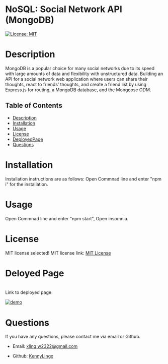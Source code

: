 # NoSQL: Social Network API (MongoDB)

[![License: MIT](https://img.shields.io/badge/License-MIT-yellow.svg)](https://opensource.org/licenses/MIT)

# Description

MongoDB is a popular choice for many social networks due to its speed with large amounts of data and flexibility with unstructured data. Building an API for a social network web application where users can share their thoughts, react to friends’ thoughts, and create a friend list by using Express.js for routing, a MongoDB database, and the Mongoose ODM.

## Table of Contents

- [Description](#description)
- [Installation](#installation)
- [Usage](#usage)
- [License](#License)
- [DeployedPage](#Deployedpage)
- [Questions](#questions)

# Installation

Installation instructions are as follows:
Open Commnad line and enter "npm i" for the installation.

# Usage

Open Commnad line and enter "npm start", Open insomnia.

# License

MIT license selected!
MIT license link: [MIT License](https://opensource.org/licenses/MIT)

# Deloyed Page

<br />
Link to deployed page:
<br />

[![demo](https://img.youtube.com/vi/L_7EKykfgqg/0.jpg)](https://youtu.be/Maguinq-Ius)

# Questions

If you have any questions, please contact me via email or Github.

- Email: [xling.w2322@gmail.com](mailto:xling.w2322@gmail.com)

- Github: [KennyLingx](https://github.com/KennyLingx)
